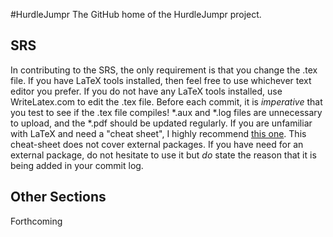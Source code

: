 #HurdleJumpr
The GitHub home of the HurdleJumpr project. 

## SRS

In contributing to the SRS, the only requirement is that you change the .tex file. If you have LaTeX tools installed,
then feel free to use whichever text editor you prefer. If you do not have any LaTeX tools installed, use WriteLatex.com 
to edit the .tex file. Before each commit, it is *imperative* that you test to see if the .tex file compiles! *.aux and *.log
files are unnecessary to upload, and the *.pdf should be updated regularly. If you are unfamiliar with LaTeX and need a 
"cheat sheet", I highly recommend [this one](http://www.stdout.org/~winston/latex/latexsheet-a4.pdf). This cheat-sheet does not 
cover external packages. If you have need for an external package, do not hesitate to use it but _do_ state the reason that it is 
being added in your commit log. 

## Other Sections

Forthcoming
